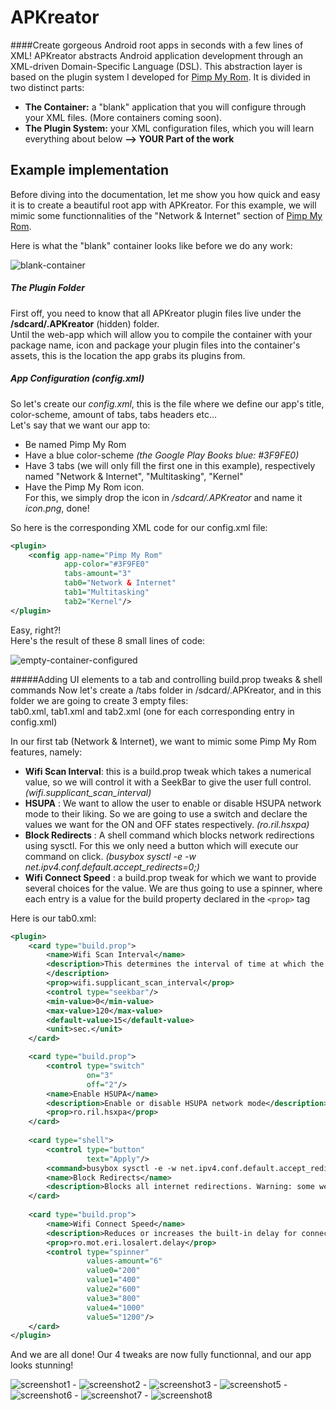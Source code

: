 APKreator
=========

####Create gorgeous Android root apps in seconds with a few lines of XML!
APKreator abstracts Android application development through an XML-driven Domain-Specific Language (DSL).
This abstraction layer is based on the plugin system I developed for [Pimp My Rom](http://pimpmyrom.org).
It is divided in two distinct parts:

* **The Container:** a "blank" application that you will configure through your XML files. (More containers coming soon).
* **The Plugin System:** your XML configuration files, which you will learn everything about below **--> YOUR Part of the work**


## Example implementation
Before diving into the documentation, let me show you how quick and easy it is to create a beautiful root app with APKreator.
For this example, we will mimic some functionnalities of the "Network & Internet" section of [Pimp My Rom](https://play.google.com/store/apps/details?id=com.androguide.pimpmyrom).

Here is what the "blank" container looks like before we do any work:

![blank-container](http://imageshack.us/a/img835/8608/271v.png)


##### The Plugin Folder
First off, you need to know that all APKreator plugin files live under the **/sdcard/.APKreator** (hidden) folder.   
Until the web-app which will allow you to compile the container with your package name, icon and package your plugin files into the container's assets, this is the location the app grabs its plugins from.
  
  
##### App Configuration (config.xml)
So let's create our *config.xml*, this is the file where we define our app's title, color-scheme, amount of tabs, tabs headers etc...   
Let's say that we want our app to:  
* Be named Pimp My Rom
* Have a blue color-scheme *(the Google Play Books blue: #3F9FE0)*
* Have 3 tabs (we will only fill the first one in this example), respectively named "Network & Internet", "Multitasking", "Kernel"
* Have the Pimp My Rom icon.   
  For this, we simply drop the icon in */sdcard/.APKreator* and name it *icon.png*, done!   
   

So here is the corresponding XML code for our config.xml file:
```xml
<plugin>
    <config app-name="Pimp My Rom"
            app-color="#3F9FE0"
            tabs-amount="3"
            tab0="Network & Internet"
            tab1="Multitasking"
            tab2="Kernel"/>
</plugin>
```
Easy, right?!  
Here's the result of these 8 small lines of code:  
  
![empty-container-configured](http://img194.imageshack.us/img194/3169/rlwb.png)
  
  
  
  
  
#####Adding UI elements to a tab and controlling build.prop tweaks & shell commands
Now let's create a /tabs folder in /sdcard/.APKreator, and in this folder we are going to create 3 empty files:  
tab0.xml, tab1.xml and tab2.xml (one for each corresponding entry in config.xml)

In our first tab (Network & Internet), we want to mimic some Pimp My Rom features, namely:  
* **Wifi Scan Interval**: this is a build.prop tweak which takes a numerical value, so we will control it with a SeekBar to give the user full control. _(wifi.supplicant_scan_interval)_
* **HSUPA** : We want to allow the user to enable or disable HSUPA network mode to their liking. So we are going to use a switch and declare the values we want for the ON and OFF states respectively. _(ro.ril.hsxpa)_
* **Block Redirects** : A shell command which blocks network redirections using sysctl. For this we only need a button which will execute our command on click. _(busybox sysctl -e -w net.ipv4.conf.default.accept_redirects=0;)_
* **Wifi Connect Speed** : a build.prop tweak for which we want to provide several choices for the value. We are thus going to use a spinner, where each entry is a value for the build property declared in the ```<prop>``` tag

Here is our tab0.xml:  
```xml
<plugin>
    <card type="build.prop">
        <name>Wifi Scan Interval</name>
        <description>This determines the interval of time at which the system automatically scans for available Wi-Fi networks. A high value will help with battery life.
        </description>
        <prop>wifi.supplicant_scan_interval</prop>
        <control type="seekbar"/>
        <min-value>0</min-value>
        <max-value>120</max-value>
        <default-value>15</default-value>
        <unit>sec.</unit>
    </card>

    <card type="build.prop">
        <control type="switch"
                 on="3"
                 off="2"/>
        <name>Enable HSUPA</name>
        <description>Enable or disable HSUPA network mode</description>
        <prop>ro.ril.hsxpa</prop>
    </card>
    
    <card type="shell">
        <control type="button"
                 text="Apply"/>
        <command>busybox sysctl -e -w net.ipv4.conf.default.accept_redirects=0;</command>
        <name>Block Redirects</name>
        <description>Blocks all internet redirections. Warning: some websites might become unavailable.</description>
    </card>
    
    <card type="build.prop">
        <name>Wifi Connect Speed</name>
        <description>Reduces or increases the built-in delay for connecting to Wi-Fi</description>
        <prop>ro.mot.eri.losalert.delay</prop>
        <control type="spinner"
                 values-amount="6"
                 value0="200"
                 value1="400"
                 value2="600"
                 value3="800"
                 value4="1000"
                 value5="1200"/>
    </card>
</plugin>
```

And we are all done! Our 4 tweaks are now fully functionnal, and our app looks stunning!  
  
![screenshot1](http://imageshack.us/a/img708/4104/fa10.png) - ![screenshot2](http://img829.imageshack.us/img829/3426/l286.png) - ![screenshot3](http://img855.imageshack.us/img855/2917/wlgm.png) - ![screenshot5](http://img12.imageshack.us/img12/1165/2wby.png) - ![screenshot6](http://img542.imageshack.us/img542/7821/7fwi.png) - ![screenshot7](http://img203.imageshack.us/img203/3590/uqed.png) - ![screenshot8](http://img33.imageshack.us/img33/6660/1wmy.png)
